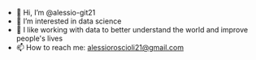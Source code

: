 - 👋 Hi, I’m @alessio-git21
- 👀 I’m interested in data science
- 🧭 I like working with data to better understand the world and improve people's lives
- 📫 How to reach me: alessioroscioli21@gmail.com

<!---
alessio-git21/alessio-git21 is a ✨ special ✨ repository because its `README.md` (this file) appears on your GitHub profile.
You can click the Preview link to take a look at your changes.
--->
